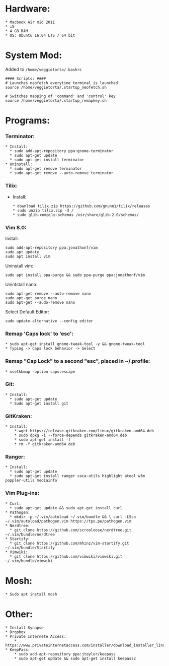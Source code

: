 # Hardware:
    * Macbook Air mid 2011
    * i5
    * 4 GB RAM
    * OS: Ubuntu 16.04 LTS / 64 bit

# System Mod:
Added to ```/home/veggietorta/.bashrc```
```
#### Scripts: ####
# Launches neofetch everytime terminal is launched
source /home/veggietorta/.startup_neofetch.sh

# Switches mapping of 'command' and 'control' key
source /home/veggietorta/.startup_remapkey.sh
```

# Programs:
### Terminator:
    * Install:
      * sudo add-apt-repository ppa:gnome-terminator
      * sudo apt-get update
      * sudo apt-get install terminator
    * Uninstall:
      * sudo apt-get remove terminator
      * sudo apt-get remove --auto-remove terminator

### Tilix:
* Install:
   ``` 
   * download tilix.zip https://github.com/gnunn1/tilix/releases
   * sudo unzip tilix.zip -d /
   * sudo glib-compile-schemas /usr/share/glib-2.0/schemas/
   ```



### Vim 8.0:
Install:
```
sudo add-apt-repository ppa:jonathonf/vim
sudo apt update
sudo apt install vim
```
Uninstall vim:
```
sudo apt install ppa-purge && sudo ppa-purge ppa:jonathonf/vim
```
Unintstall nano:
```
sudo apt-get remove --auto-remove nano
sudo apt-get purge nano
sudo apt-get --audo-remove nano
```    
Select Default Editor:
```
sudo update-alternative --config editor
```
### Remap 'Caps lock' to 'esc':
    * sudo apt-get install gnome-tweak-tool -y && gnome-tweak-tool
    * Typing -> Caps lock behavior -> Select

### Remap "Cap Lock" to a second "esc", placed in ~/.profile:
    * xsetkbmap -option caps:escape

### Git:
    * Install:
      * sudo apt-get update
      * Sudo apt-get install git

### GitKraken:
    * Install:
        * wget https://release.gitkraken.com/linux/gitkraken-amd64.deb
        * sudo dpkg -i --force-depends gitkraken-amd64.deb
        * sudo apt-get install -f
        * rm -f gitkraken-amd64.deb

### Ranger:
    * Install:
      * sudo apt-get update
      * sudo apt-get install ranger caca-utils highlight atool w3m poppler-utils mediainfo

### Vim Plug-ins:
    * Curl:
      * sudo apt-get update && sudo apt-get install curl
    * Pathogen:
      * mkdir -p ~/.vim/autoload ~/.vim/bundle && \ curl -LSso ~/.vim/autoload/pathogen.vim https://tpo.pe/pathogen.vim
    * Nerdtree:
      * git clone https://github.com/scrooloose/nerdtree.git ~/.vim/bundle/nerdtree
    * Startify:
      * git clone https://github.com/mhinz/vim-startify.git ~/.vim/bundle/Startify
    * Vimwiki:
      * git clone https://github.com/vimwiki/vimwiki.git ~/.vim/bundle/vimwiki

# Mosh:
    * Sudo apt install mosh
 

# Other:
    * Install Synapse
    * Dropbox
    * Private Internete Access:
        * https://www.privateinternetaccess.com/installer/download_installer_linux
    * KeepPass:
        * sudo add-apt-repository ppa:jtaylor/keepass
        * sudo apt-get update && sudo apt-get install keepass2
  
  
